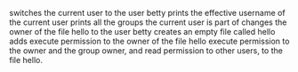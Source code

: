  switches the current user to the user betty
prints the effective username of the current user
 prints all the groups the current user is part of
changes the owner of the file hello to the user betty
creates an empty file called hello
adds execute permission to the owner of the file hello
execute permission to the owner and the group owner, and read permission to other users, to the file hello.
